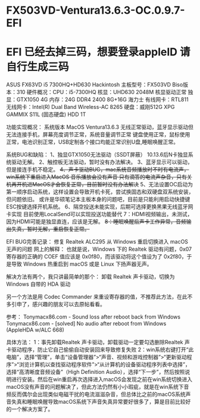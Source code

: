 # FX503VD-Ventura13.6.3-OC.0.9.7-EFI 
# EFI 已经去掉三码，想要登录appleID 请自行生成三码
ASUS FX63VD i5 7300HQ+HD630 Hackintosh
主板型号：FX503VD  Biso版本：310
硬件概况：CPU：i5-7300HQ    核显：UHD630  2048M  核显驱动正常
独显：GTX1050 4G  内存：24G DDR4 2400  8G+16G 海力士
有线网卡：RTL811  无线网卡：Intel(R) Dual Band Wireless-AC 8265
硬盘：威刚512G XPG GAMMIX S11L (固态硬盘)   HDD 1T

功能实现概况：
系统版本 MacOS Ventura13.6.3 
无线正常驱动，蓝牙显示驱动但无法连接手机，屏幕亮度调节正常，系统音量调节正常
键盘使用正常，鼠标使用正常，电池识别正常，USB定制各个接口均能正常识别U盘,睡眠唤醒正常。

系统BUG和缺陷：
1、独显GTX1050无法驱动（SSDT屏蔽） 10.13.6后N卡独显系统驱动无解。
2、触控板无法驱动，暂时没有办法解决。
3、蓝牙显示可以驱动，但是接连手机不稳定。
~~4、声卡驱动BUG，mac系统音频播放时不时有电流声，win系统下重启进入MacOS 音乐播放会没有声音
   只有滴答的电流声杂音，只有关机再开机进MacOS才会恢复正常，目前暂时没有办法解决~~
5、无法设置OC启动为第一顺序启动系统，这样设置会导致开机卡死，尝试换固态和双硬盘双系统安装，但问题依旧。
   或许是华硕笔记本主板本身的问题吧，目前是只能利用启动快捷键ESC按键选择开机系统。
6、隔空投送未能实现，后期可选择更换黑果无线蓝牙网卡实现 目前使用LocalSend可以实现投送功能替代
7：HDMI视频输出，未测试，因为HDMI可能是独显直连，应该是无解。
~~8：睡眠唤醒后声卡工作异常，音频输出失真，暂时无解，重启恢复正常。~~

EFI BUG完善记录：
修复 Realtek ALC295 从 Windows 重启切换进入 macOS 无声的问题
网上的解释：
也就是说，Windows 下的 Realtek 驱动有问题，0x07 寄存器的正确的 COEF 值应该是 0x0f80，而该驱动将这个值设为了 0x2f80，于是导致 Windows 热重启到 macOS 或是 Linux 下扬声器无声。

解决方法有两个，我只讲最简单的那个：
卸载 Realtek 声卡驱动，切换为 Windows 自带的 HDA 驱动

另一个方法是用 Codec Commander 来重设寄存器的值，不推荐此方法，在此不多引申了，感兴趣的朋友可以去原帖看看。

参考：
Tonymacx86.com - Sound loss after reboot back from Windows
Tonymacx86.com - [solved] No audio after reboot from Windows (AppleHDA w/ALC 668)

具体方法：
1：事先卸载Realtek 声卡驱动，卸载驱动一定要勾选删除Realtek 声卡驱动程序，防止它自己偷偷自动安装回来导致修复失败
2：win系统右键打开“此电脑”，选择“管理”，单击“设备管理器”>“声音、视频和游戏控制器”>“更新驱动程序”>“浏览计算机以查找驱动程序软件”>“从计算机的设备驱动程序列表中选择”，选择“高清晰度音频设备”（High Definition Audio），选择“下一步”，然后按照说明进行安装。然后在win重启再次选择进入macOS会发现之前在win系统切换进入macOS没有声音的问题解决了，但此方法仍然有小小瑕疵，就是在win系统下音频反而偶尔会出现类似电磁干扰的电流滋滋杂音，但总体比之前的macOS系统声音失真和睡眠唤醒导致macOS系统下声音失真异常要好很多了，算是目前比较好的一个解决方案了。
